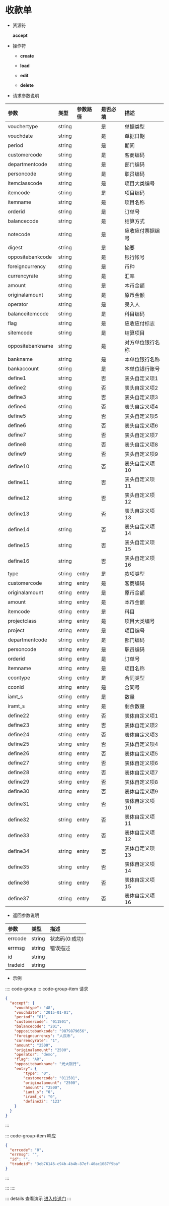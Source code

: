 # 收款单

- 资源符

  **accept**
  
- 操作符

  - **create** <Badge type="tip" text="v1" vertical="top" />

  - **load** <Badge type="tip" text="v2" vertical="top" />

  - **edit** <Badge type="tip" text="v2" vertical="top" />

  - **delete** <Badge type="tip" text="v2" vertical="top" />

- 请求参数说明

|参数               |类型 |参数路径 |是否必填 |描述     |
|:-     |:-  |:-   |:-   |:-      |
|vouchertype  |string |   |是   |单据类型    |
|vouchdate   |string |   |是   |单据日期    |
|period    |string |   |是   |期间     |
|customercode  |string |   |是   |客商编码    |
|departmentcode  |string |   |是   |部门编码    |
|personcode   |string |   |是   |职员编码    |
|itemclasscode  |string |   |是   |项目大类编号    |
|itemcode   |string |   |是   |项目编码    |
|itemname   |string |   |是   |项目名称    |
|orderid   |string |   |是   |订单号     |
|balancecode  |string |   |是   |结算方式    |
|notecode   |string |   |是   |应收应付票据编号   |
|digest    |string |   |是   |摘要     |
|oppositebankcode |string |   |是   |银行帐号    |
|foreigncurrency |string |   |是   |币种     |
|currencyrate  |string |   |是   |汇率     |
|amount    |string |   |是   |本币金额    |
|originalamount  |string |   |是   |原币金额    |
|operator   |string |   |是   |录入人     |
|balanceitemcode |string |   |是   |科目编码    |
|flag    |string |   |是   |应收应付标志    |
|sitemcode   |string |   |是   |结算项目    |
|oppositebankname |string |   |是   |对方单位银行名称   |
|bankname   |string |   |是   |本单位银行名称   |
|bankaccount  |string |   |是   |本单位银行账号   |
|define1   |string |   |否   |表头自定义项1   |
|define2   |string |   |否   |表头自定义项2   |
|define3   |string |   |否   |表头自定义项3   |
|define4   |string |   |否   |表头自定义项4   |
|define5   |string |   |否   |表头自定义项5   |
|define6   |string |   |否   |表头自定义项6   |
|define7   |string |   |否   |表头自定义项7   |
|define8   |string |   |否   |表头自定义项8   |
|define9   |string |   |否   |表头自定义项9   |
|define10   |string |   |否   |表头自定义项10   |
|define11   |string |   |否   |表头自定义项11   |
|define12   |string |   |否   |表头自定义项12   |
|define13   |string |   |否   |表头自定义项13   |
|define14   |string |   |否   |表头自定义项14   |
|define15   |string |   |否   |表头自定义项15   |
|define16   |string |   |否   |表头自定义项16   |
|type    |string |entry  |是   |款项类型    |
|customercode  |string |entry  |是   |客商编码    |
|originalamount  |string |entry  |是   |原币金额    |
|amount    |string |entry  |是   |本币金额    |
|itemcode   |string |entry  |是   |科目     |
|projectclass  |string |entry  |是   |项目大类编号    |
|project   |string |entry  |是   |项目编号    |
|departmentcode  |string |entry  |是   |部门编码    |
|personcode   |string |entry  |是   |职员编码    |
|orderid   |string |entry  |是   |订单号     | 
|itemname   |string |entry  |是   |项目名称    |
|ccontype   |string |entry  |是   |合同类型    |
|cconid    |string |entry  |是   |合同号     |
|iamt_s    |string |entry  |是   |数量     |
|iramt_s   |string |entry  |是   |剩余数量    |
|define22   |string |entry  |否   |表体自定义项1   |
|define23   |string |entry  |否   |表体自定义项2   |
|define24   |string |entry  |否   |表体自定义项3   |
|define25   |string |entry  |否   |表体自定义项4   |
|define26   |string |entry  |否   |表体自定义项5   |
|define27   |string |entry  |否   |表体自定义项6   |
|define28   |string |entry  |否   |表体自定义项7   |
|define29   |string |entry  |否   |表体自定义项8   |
|define30   |string |entry  |否   |表体自定义项9   |
|define31   |string |entry  |否   |表体自定义项10   |
|define32   |string |entry  |否   |表体自定义项11   |
|define33   |string |entry  |否   |表体自定义项12   |
|define34   |string |entry  |否   |表体自定义项13   |
|define35   |string |entry  |否   |表体自定义项14   |
|define36   |string |entry  |否   |表体自定义项15   |
|define37   |string |entry  |否   |表体自定义项16   |

- 返回参数说明

|参数   |类型     |描述           |
|:-     |:-       |:-            |
|errcode|string   |状态码(0:成功) |
|errmsg |string   |错误描述       |
|id     |string   |               |
|tradeid|string   |               |

- 示例

:::: code-group
::: code-group-item 请求

```json
{
  "accept": {
    "vouchtype": "48",
    "vouchdate": "2015-01-01",
    "period": "01",
    "customercode": "011501",
    "balancecode": "201",
    "oppositebankcode": "9879879656",
    "foreigncurrency": "人民币",
    "currencyrate": "1",
    "amount": "2500",
    "originalamount": "2500",
    "operator": "demo",
    "flag": "AR",
    "oppositebankname": "光大银行",
    "entry": {
        "type": "0",
        "customercode": "011501",
        "originalamount": "2500",
        "amount": "2500",
        "iamt_s": "0",
        "iramt_s": "0",
        "define22": "123"
    }
  }
}
```

:::

::: code-group-item 响应

```json
{
  "errcode": "0",
  "errmsg": "",
  "id": "",
  "tradeid": "3eb76146-c94b-4b4b-87ef-40ac1087f9ba"
}
```

:::

:::
::::

::: details 查看演示
[进入传送门](http://47.117.141.19/gif/accept.gif)
:::
